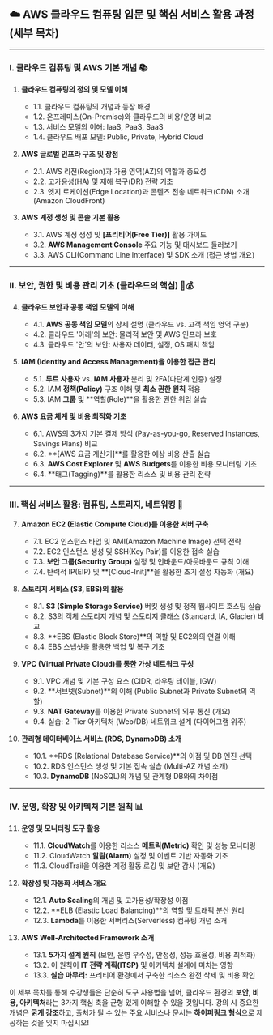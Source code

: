 

## ☁️ AWS 클라우드 컴퓨팅 입문 및 핵심 서비스 활용 과정 (세부 목차)

---

### I. 클라우드 컴퓨팅 및 AWS 기본 개념 📚

1.  **클라우드 컴퓨팅의 정의 및 모델 이해**
    * 1.1. 클라우드 컴퓨팅의 개념과 등장 배경
    * 1.2. 온프레미스(On-Premise)와 클라우드의 비용/운영 비교
    * 1.3. 서비스 모델의 이해: IaaS, PaaS, SaaS
    * 1.4. 클라우드 배포 모델: Public, Private, Hybrid Cloud

2.  **AWS 글로벌 인프라 구조 및 장점**
    * 2.1. AWS 리전(Region)과 가용 영역(AZ)의 역할과 중요성
    * 2.2. 고가용성(HA) 및 재해 복구(DR) 전략 기초
    * 2.3. 엣지 로케이션(Edge Location)과 콘텐츠 전송 네트워크(CDN) 소개 (Amazon CloudFront)

3.  **AWS 계정 생성 및 콘솔 기본 활용**
    * 3.1. AWS 계정 생성 및 **[프리티어(Free Tier)]** 활용 가이드
    * 3.2. **AWS Management Console** 주요 기능 및 대시보드 둘러보기
    * 3.3. AWS CLI(Command Line Interface) 및 SDK 소개 (접근 방법 개요)

---

### II. 보안, 권한 및 비용 관리 기초 (클라우드의 핵심) 🔑💰

4.  **클라우드 보안과 공동 책임 모델의 이해**
    * 4.1. **AWS 공동 책임 모델**의 상세 설명 (클라우드 vs. 고객 책임 영역 구분)
    * 4.2. 클라우드 '아래'의 보안: 물리적 보안 및 AWS 인프라 보호
    * 4.3. 클라우드 '안'의 보안: 사용자 데이터, 설정, OS 패치 책임

5.  **IAM (Identity and Access Management)을 이용한 접근 관리**
    * 5.1. **루트 사용자** vs. **IAM 사용자** 분리 및 2FA(다단계 인증) 설정
    * 5.2. IAM **정책(Policy)** 구조 이해 및 **최소 권한 원칙** 적용
    * 5.3. IAM **그룹** 및 **역할(Role)**을 활용한 권한 위임 실습

6.  **AWS 요금 체계 및 비용 최적화 기초**
    * 6.1. AWS의 3가지 기본 결제 방식 (Pay-as-you-go, Reserved Instances, Savings Plans) 비교
    * 6.2. **[AWS 요금 계산기]**를 활용한 예상 비용 산출 실습
    * 6.3. **AWS Cost Explorer** 및 **AWS Budgets**를 이용한 비용 모니터링 기초
    * 6.4. **태그(Tagging)**를 활용한 리소스 및 비용 관리 전략

---

### III. 핵심 서비스 활용: 컴퓨팅, 스토리지, 네트워킹 🚀

7.  **Amazon EC2 (Elastic Compute Cloud)를 이용한 서버 구축**
    * 7.1. EC2 인스턴스 타입 및 AMI(Amazon Machine Image) 선택 전략
    * 7.2. EC2 인스턴스 생성 및 SSH(Key Pair)를 이용한 접속 실습
    * 7.3. **보안 그룹(Security Group)** 설정 및 인바운드/아웃바운드 규칙 이해
    * 7.4. 탄력적 IP(EIP) 및 **[Cloud-Init]**을 활용한 초기 설정 자동화 (개요)

8.  **스토리지 서비스 (S3, EBS)의 활용**
    * 8.1. **S3 (Simple Storage Service)** 버킷 생성 및 정적 웹사이트 호스팅 실습
    * 8.2. S3의 객체 스토리지 개념 및 스토리지 클래스 (Standard, IA, Glacier) 비교
    * 8.3. **EBS (Elastic Block Store)**의 역할 및 EC2와의 연결 이해
    * 8.4. EBS 스냅샷을 활용한 백업 및 복구 기초

9.  **VPC (Virtual Private Cloud)를 통한 가상 네트워크 구성**
    * 9.1. VPC 개념 및 기본 구성 요소 (CIDR, 라우팅 테이블, IGW)
    * 9.2. **서브넷(Subnet)**의 이해 (Public Subnet과 Private Subnet의 역할)
    * 9.3. **NAT Gateway**를 이용한 Private Subnet의 외부 통신 (개요)
    * 9.4. 실습: 2-Tier 아키텍처 (Web/DB) 네트워크 설계 (다이어그램 위주)

10. **관리형 데이터베이스 서비스 (RDS, DynamoDB) 소개**
    * 10.1. **RDS (Relational Database Service)**의 이점 및 DB 엔진 선택
    * 10.2. RDS 인스턴스 생성 및 기본 접속 실습 (Multi-AZ 개념 소개)
    * 10.3. **DynamoDB** (NoSQL)의 개념 및 관계형 DB와의 차이점

---

### IV. 운영, 확장 및 아키텍처 기본 원칙 📊

11. **운영 및 모니터링 도구 활용**
    * 11.1. **CloudWatch**를 이용한 리소스 **메트릭(Metric)** 확인 및 성능 모니터링
    * 11.2. CloudWatch **알람(Alarm)** 설정 및 이벤트 기반 자동화 기초
    * 11.3. CloudTrail을 이용한 계정 활동 로깅 및 보안 감사 (개요)

12. **확장성 및 자동화 서비스 개요**
    * 12.1. **Auto Scaling**의 개념 및 고가용성/확장성 이점
    * 12.2. **ELB (Elastic Load Balancing)**의 역할 및 트래픽 분산 원리
    * 12.3. **Lambda**를 이용한 서버리스(Serverless) 컴퓨팅 개념 소개

13. **AWS Well-Architected Framework 소개**
    * 13.1. **5가지 설계 원칙** (보안, 운영 우수성, 안정성, 성능 효율성, 비용 최적화)
    * 13.2. 이 원칙이 **IT 전략 계획(ITSP)** 및 아키텍처 설계에 미치는 영향
    * 13.3. **실습 마무리:** 프리티어 환경에서 구축한 리소스 완전 삭제 및 비용 확인

이 세부 목차를 통해 수강생들은 단순히 도구 사용법을 넘어, 클라우드 환경의 **보안, 비용, 아키텍처**라는 3가지 핵심 축을 균형 있게 이해할 수 있을 것입니다. 강의 시 중요한 개념은 **굵게 강조**하고, 출처가 될 수 있는 주요 서비스나 문서는 **하이퍼링크 형식**으로 제공하는 것을 잊지 마십시오!
